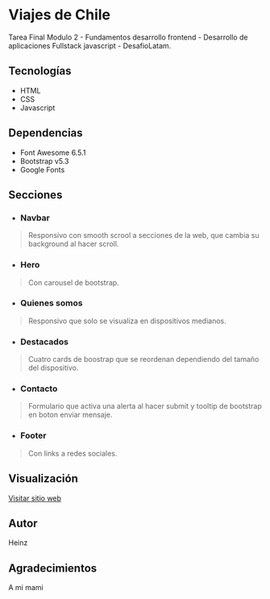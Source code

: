 # Viajes de Chile
Tarea Final Modulo 2 - Fundamentos desarrollo frontend - Desarrollo de aplicaciones Fullstack javascript - DesafioLatam.

## Tecnologías
- HTML
- CSS
- Javascript

## Dependencias
- Font Awesome 6.5.1
- Bootstrap v5.3
- Google Fonts

## Secciones
- ### Navbar
 > Responsivo con smooth scrool a secciones de la web, que cambia su background al hacer scroll.
- ### Hero 
> Con carousel de bootstrap.
- ### Quienes somos 
> Responsivo que solo se visualiza en dispositivos medianos.
- ### Destacados
> Cuatro cards de boostrap que se reordenan dependiendo del tamaño del dispositivo.
- ### Contacto
> Formulario que activa una alerta al hacer submit y tooltip de bootstrap en boton enviar mensaje.
- ### Footer
> Con links a redes sociales.

## Visualización
[Visitar sitio web](jj1313.github.io/M2EX_ViajesDeChile/)

## Autor
Heinz

## Agradecimientos
A mi mami
